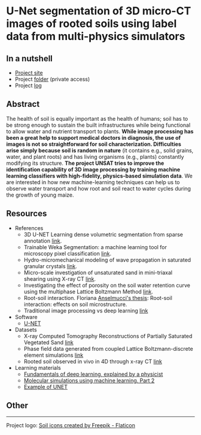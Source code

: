 # U-Net segmentation of 3D micro-CT images of rooted soils using label data from multi-physics simulators


## In a nutshell

- [Project site](https://research-software-directory.org/projects/unsat)
- Project [folder](https://nlesc.sharepoint.com/sites/all/Shared%20Documents/Forms/AllItems.aspx?FolderCTID=0x012000CCE69989D256F742A5691034FA2C9033&id=%2Fsites%2Fall%2FShared%20Documents%2FProjectportfolio%2FProjects%2F27022S25%20U%2DNet%20segmentation%20of%203D%20micro%2DCT%20images%20of%20rooted%20soils%20using%20label%20data%20from%20multi%2Dphysics%20simulators&viewid=8c7214e3%2Ddfc5%2D4ffa%2Dac92%2D421aab48d30f) (private access)
- Project [log](https://github.com/UNSAT3D/.github/blob/main/profile/log.md)

## Abstract

The health of soil is equally important as the health of humans; soil has to be strong enough to sustain the  built infrastructures while being functional to allow water and nutrient transport to plants. **While image processing has been a great help to support medical doctors in diagnosis, the use of images is not so straightforward for soil characterization. Difficulties arise simply because soil is random in nature** (it contains e.g., solid grains, water, and plant roots) and has living organisms (e.g., plants) constantly modifying its structure. **The project UNSAT tries to improve the identification capability of 3D image processing by training machine learning classifiers with high-fidelity, physics-based simulation data**. We are interested in how new machine-learning techniques can help us to observe water transport and how root and soil react to water cycles during the growth of young maize.

## Resources

- References
	- 3D U-NET Learning dense volumetric segmentation from sparse annotation [link](https://arxiv.org/abs/1606.06650).
	- Trainable Weka Segmentation: a machine learning tool for microscopy pixel classification [link](10.1093/bioinformatics/btx180).
	- Hydro-micromechanical modeling of wave propagation in saturated granular crystals [link](https://onlinelibrary.wiley.com/doi/10.1002/nag.2920).
	- Micro-scale investigation of unsaturated sand in mini-triaxal shearing using X-ray CT [link](https://doi.org/10.1680/jgele.18.00214).
	- Investigating the effect of porosity on the soil water retention curve using the multiphase Lattice Boltzmann Method [link](https://doi.org/10.1051/epjconf/202124909007).
	- Root-soil interaction. Floriana [Anselmucci's thesis](https://research.utwente.nl/files/282568772/ANSELMUCCI_2020_archivage.pdf): Root-soil interaction: effects on soil microstructure.
	- Traditional image processing vs deep learning [link](https://www.imveurope.com/sites/default/files/content/white-paper/pdfs/HCL_IMVE_WP-ImageProcessing_vs_DL.pdf)
- Software
	- [U-NET](https://lmb.informatik.uni-freiburg.de/people/ronneber/u-net/)
- Datasets
	- X-ray Computed Tomography Reconstructions of Partially Saturated  Vegetated Sand [link](https://doi.org/10.4121/21294510.v1)
	- Phase field data generated from coupled Lattice Boltzmann-discrete element simulations [link](https://doi.org/10.4121/21272874)
	- Rooted soil observed in vivo in 4D through x-ray CT [link](https://github.com/FloAns/Rooted_Soil-Tomograph_Image-Processing)
- Learning materials
	- [Fundamentals of deep learning, explained by a physicist](http://neuralnetworksanddeeplearning.com/)
	- [Molecular simulations using machine learning. Part 2](https://medium.com/escience-center/molecular-simulations-using-machine-learning-part-2-1d647acd242c)
	- [Example of UNET](https://keras.io/examples/vision/oxford_pets_image_segmentation/)

## Other

---
Project logo: <a href="https://www.flaticon.com/free-icons/soil" title="soil icons">Soil icons created by Freepik - Flaticon</a>
